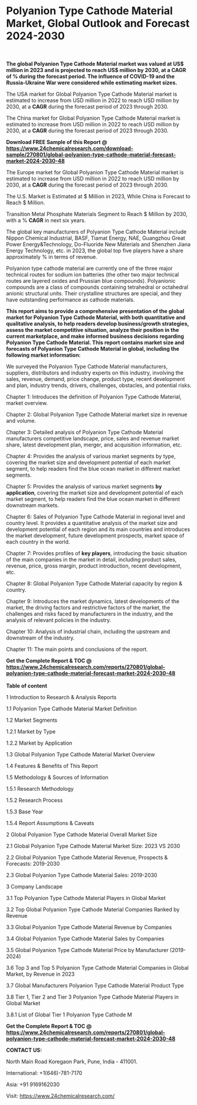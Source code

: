 <h1>Polyanion Type Cathode Material Market, Global Outlook and Forecast 2024-2030</h1><br/><p><strong>The global Polyanion Type Cathode Material market was valued at US$ million in 2023 and is projected to reach US$ million by 2030, at a <strong>CAGR</strong> of % during the forecast period. The influence of COVID-19 and the Russia-Ukraine War were considered while estimating market sizes.</strong></p><p>The USA market for Global Polyanion Type Cathode Material market is estimated to increase from USD million in 2022 to reach USD million by 2030, at a <strong>CAGR</strong> during the forecast period of 2023 through 2030.</p><p>The China market for Global Polyanion Type Cathode Material market is estimated to increase from USD million in 2022 to reach USD million by 2030, at a <strong>CAGR</strong> during the forecast period of 2023 through 2030.</p><div><b>Download FREE Sample of this Report @ <a href="https://www.24chemicalresearch.com/download-sample/270801/global-polyanion-type-cathode-material-forecast-market-2024-2030-48">https://www.24chemicalresearch.com/download-sample/270801/global-polyanion-type-cathode-material-forecast-market-2024-2030-48</a></b></div><p>The Europe market for Global Polyanion Type Cathode Material market is estimated to increase from USD million in 2022 to reach USD million by 2030, at a <strong>CAGR</strong> during the forecast period of 2023 through 2030.</p><p>The U.S. Market is Estimated at $ Million in 2023, While China is Forecast to Reach $ Million.</p><p>Transition Metal Phosphate Materials Segment to Reach $ Million by 2030, with a % <strong>CAGR</strong> in next six years.</p><p>The global key manufacturers of Polyanion Type Cathode Material include Nippon Chemical Industrial, BASF, Tiamat Energy, NAE, Guangzhou Great Power Energy&Technology, Do-Fluoride New Materials and Shenzhen Jiana Energy Technology, etc. in 2023, the global top five players have a share approximately % in terms of revenue.</p><p>Polyanion type cathode material are currently one of the three major technical routes for sodium ion batteries (the other two major technical routes are layered oxides and Prussian blue compounds). Polyanionic compounds are a class of compounds containing tetrahedral or octahedral anionic structural units. Their crystalline structures are special, and they have outstanding performance as cathode materials.</p><p><strong>This report aims to provide a comprehensive presentation of the global market for Polyanion Type Cathode Material, with both quantitative and qualitative analysis, to help readers develop business/growth strategies, assess the market competitive situation, analyze their position in the current marketplace, and make informed business decisions regarding Polyanion Type Cathode Material. This report contains market size and forecasts of Polyanion Type Cathode Material in global, including the following market information:</strong></p><p>We surveyed the Polyanion Type Cathode Material manufacturers, suppliers, distributors and industry experts on this industry, involving the sales, revenue, demand, price change, product type, recent development and plan, industry trends, drivers, challenges, obstacles, and potential risks.</p><p>Chapter 1: Introduces the definition of Polyanion Type Cathode Material, market overview.</p><p>Chapter 2: Global Polyanion Type Cathode Material market size in revenue and volume.</p><p>Chapter 3: Detailed analysis of Polyanion Type Cathode Material manufacturers competitive landscape, price, sales and revenue market share, latest development plan, merger, and acquisition information, etc.</p><p>Chapter 4: Provides the analysis of various market segments by type, covering the market size and development potential of each market segment, to help readers find the blue ocean market in different market segments.</p><p>Chapter 5: Provides the analysis of various market segments <strong>by application</strong>, covering the market size and development potential of each market segment, to help readers find the blue ocean market in different downstream markets.</p><p>Chapter 6: Sales of Polyanion Type Cathode Material in regional level and country level. It provides a quantitative analysis of the market size and development potential of each region and its main countries and introduces the market development, future development prospects, market space of each country in the world.</p><p>Chapter 7: Provides profiles of <strong>key players</strong>, introducing the basic situation of the main companies in the market in detail, including product sales, revenue, price, gross margin, product introduction, recent development, etc.</p><p>Chapter 8: Global Polyanion Type Cathode Material capacity by region & country.</p><p>Chapter 9: Introduces the market dynamics, latest developments of the market, the driving factors and restrictive factors of the market, the challenges and risks faced by manufacturers in the industry, and the analysis of relevant policies in the industry.</p><p>Chapter 10: Analysis of industrial chain, including the upstream and downstream of the industry.</p><p>Chapter 11: The main points and conclusions of the report.</p><div><b>Get the Complete Report & TOC @ <a href="https://www.24chemicalresearch.com/reports/270801/global-polyanion-type-cathode-material-forecast-market-2024-2030-48">https://www.24chemicalresearch.com/reports/270801/global-polyanion-type-cathode-material-forecast-market-2024-2030-48</a></b></div><br><b>Table of content</b><p>1 Introduction to Research & Analysis Reports<br />
 
  1.1 Polyanion Type Cathode Material Market Definition<br />
 
  1.2 Market Segments<br />
 
  1.2.1 Market by Type<br />
 
  1.2.2 Market by Application<br />
 
  1.3 Global Polyanion Type Cathode Material Market Overview<br />
 
  1.4 Features & Benefits of This Report<br />
 
  1.5 Methodology & Sources of Information<br />
 
  1.5.1 Research Methodology<br />
 
  1.5.2 Research Process<br />
 
  1.5.3 Base Year<br />
 
  1.5.4 Report Assumptions & Caveats<br />
 
 2 Global Polyanion Type Cathode Material Overall Market Size<br />
 
  2.1 Global Polyanion Type Cathode Material Market Size: 2023 VS 2030<br />
 
  2.2 Global Polyanion Type Cathode Material Revenue, Prospects & Forecasts: 2019-2030<br />
 
  2.3 Global Polyanion Type Cathode Material Sales: 2019-2030<br />
 
 3 Company Landscape<br />
 
  3.1 Top Polyanion Type Cathode Material Players in Global Market<br />
 
  3.2 Top Global Polyanion Type Cathode Material Companies Ranked by Revenue<br />
 
  3.3 Global Polyanion Type Cathode Material Revenue by Companies<br />
 
  3.4 Global Polyanion Type Cathode Material Sales by Companies<br />
 
  3.5 Global Polyanion Type Cathode Material Price by Manufacturer (2019-2024)<br />
 
  3.6 Top 3 and Top 5 Polyanion Type Cathode Material Companies in Global Market, by Revenue in 2023<br />
 
  3.7 Global Manufacturers Polyanion Type Cathode Material Product Type<br />
 
  3.8 Tier 1, Tier 2 and Tier 3 Polyanion Type Cathode Material Players in Global Market<br />
 
  3.8.1 List of Global Tier 1 Polyanion Type Cathode M<br><div><b>Get the Complete Report & TOC @ <a href="https://www.24chemicalresearch.com/reports/270801/global-polyanion-type-cathode-material-forecast-market-2024-2030-48">https://www.24chemicalresearch.com/reports/270801/global-polyanion-type-cathode-material-forecast-market-2024-2030-48</a></b></div></p>
 
 <b>CONTACT US:</b><br>
 
 North Main Road Koregaon Park, Pune, India - 411001.<br/>
 
 International: +1(646)-781-7170<br/>
 
 Asia: +91 9169162030<br/>
 
 Visit: <a href="https://www.24chemicalresearch.com/">https://www.24chemicalresearch.com/</a>
 
 <br>